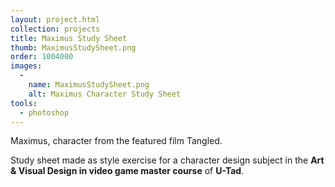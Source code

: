 ```yaml
---
layout: project.html
collection: projects
title: Maximus Study Sheet
thumb: MaximusStudySheet.png
order: 1004000
images:
  -
    name: MaximusStudySheet.png
    alt: Maximus Character Study Sheet
tools:
  - photoshop
---
```


Maximus, character from the featured film Tangled.

Study sheet made as style exercise for a character design subject in the **Art & Visual Design in video game master course** of **U-Tad**.
